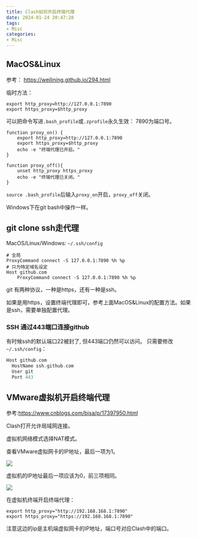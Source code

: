 ```yaml
---
title: Clash如何开启终端代理
date: 2024-01-24 20:47:28
tags:
- Misc
categories:
- Misc
---
```


## MacOS&Linux

参考：
https://weilining.github.io/294.html

临时方法：

```shell
export http_proxy=http://127.0.0.1:7890
export https_proxy=$http_proxy
```

可以把命令写进`.bash_profile`或`.zprofile`永久生效：
7890为端口号。

```shell
function proxy_on() {
    export http_proxy=http://127.0.0.1:7890
    export https_proxy=$http_proxy
    echo -e "终端代理已开启。"
}

function proxy_off(){
    unset http_proxy https_proxy
    echo -e "终端代理已关闭。"
}
```

`source .bash_profile`后输入`proxy_on`开启，`proxy_off`关闭。

Windows下在git bash中操作一样。

## git clone ssh走代理

MacOS/Linux/Windows: `~/.ssh/config`

```shell
# 全局
ProxyCommand connect -S 127.0.0.1:7890 %h %p
# 只为特定域名设定
Host github.com
    ProxyCommand connect -S 127.0.0.1:7890 %h %p

```

git 有两种协议，一种是https，还有一种是ssh。

如果是用https，设置终端代理即可，参考上面MacOS&Linux的配置方法。如果是ssh，需要单独配置代理。

### SSH 通过443端口连接github

有时候ssh的默认端口22被封了, 但443端口仍然可以访问。
只需要修改`~/.ssh/config`：

```c
Host github.com
  HostName ssh.github.com
  User git
  Port 443
```

## VMware虚拟机开启终端代理

参考:https://www.cnblogs.com/bisa/p/17397950.html

Clash打开允许局域网连接。

虚拟机网络模式选择NAT模式。

查看VMware虚拟网卡的IP地址，最后一项为1。

![](https://xyc-1316422823.cos.ap-shanghai.myqcloud.com/20240124215308.png)

虚拟机的IP地址最后一项应该为0，前三项相同。

![](https://xyc-1316422823.cos.ap-shanghai.myqcloud.com/20240124215223.png)

在虚拟机终端开启终端代理：

```shell
export http_proxy="http://192.168.168.1:7890"
export https_proxy="https://192.168.168.1:7890"
```

注意这边的ip是主机端虚拟网卡的IP地址，端口号对应Clash中的端口。
